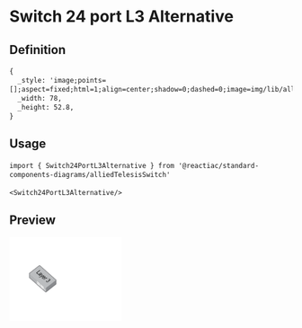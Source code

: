 # Switch 24 port L3 Alternative

## Definition

```
{
  _style: 'image;points=[];aspect=fixed;html=1;align=center;shadow=0;dashed=0;image=img/lib/allied_telesis/switch/Switch_24_port_L3_Alternative.svg;strokeColor=none;',
  _width: 78,
  _height: 52.8,
}
```

## Usage

```
import { Switch24PortL3Alternative } from '@reactiac/standard-components-diagrams/alliedTelesisSwitch'

<Switch24PortL3Alternative/>
```

## Preview

<img src="./switch-24-port-l3-alternative.png" width="200"/>
